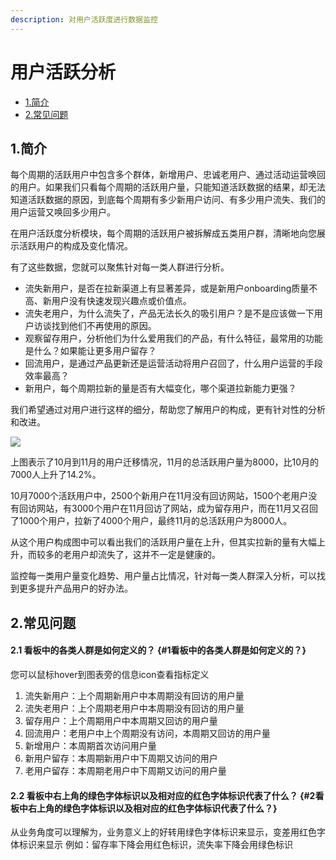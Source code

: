 ```yaml
---
description: 对用户活跃度进行数据监控
---
```


# 用户活跃分析

* [1.简介](user-engagement-analysis.md#1-jian-jie)
* [2.常见问题](user-engagement-analysis.md#2-chang-jian-wen-ti)

## 1.简介

每个周期的活跃用户中包含多个群体，新增用户、忠诚老用户、通过活动运营唤回的用户。如果我们只看每个周期的活跃用户量，只能知道活跃数据的结果，却无法知道活跃数据的原因，到底每个周期有多少新用户访问、有多少用户流失、我们的用户运营又唤回多少用户。

在用户活跃度分析模块，每个周期的活跃用户被拆解成五类用户群，清晰地向您展示活跃用户的构成及变化情况。

有了这些数据，您就可以聚焦针对每一类人群进行分析。

* 流失新用户，是否在拉新渠道上有显著差异，或是新用户onboarding质量不高、新用户没有快速发现兴趣点或价值点。
* 流失老用户，为什么流失了，产品无法长久的吸引用户？是不是应该做一下用户访谈找到他们不再使用的原因。
* 观察留存用户，分析他们为什么爱用我们的产品，有什么特征，最常用的功能是什么？如果能让更多用户留存？
* 回流用户，是通过产品更新还是运营活动将用户召回了，什么用户运营的手段效率最高？
* 新用户，每个周期拉新的量是否有大幅变化，哪个渠道拉新能力更强？

我们希望通过对用户进行这样的细分，帮助您了解用户的构成，更有针对性的分析和改进。

![](https://docs.growingio.com/.gitbook/assets/engagement-1.png)

上图表示了10月到11月的用户迁移情况，11月的总活跃用户量为8000，比10月的7000人上升了14.2%。

10月7000个活跃用户中，2500个新用户在11月没有回访网站，1500个老用户没有回访网站，有3000个用户在11月回访了网站，成为留存用户，而在11月又召回了1000个用户，拉新了4000个用户，最终11月的总活跃用户为8000人。

从这个用户构成图中可以看出我们的活跃用户量在上升，但其实拉新的量有大幅上升，而较多的老用户却流失了，这并不一定是健康的。

监控每一类用户量变化趋势、用户量占比情况，针对每一类人群深入分析，可以找到更多提升产品用户的好办法。

## 2.常见问题

#### 2.1 看板中的各类人群是如何定义的？ {#1看板中的各类人群是如何定义的？}

您可以鼠标hover到图表旁的信息icon查看指标定义

1. 流失新用户：上个周期新用户中本周期没有回访的用户量
2. 流失老用户：上个周期老用户中本周期没有回访的用户量
3. 留存用户：上个周期用户中本周期又回访的用户量
4. 回流用户：老用户中上个周期没有访问，本周期又回访的用户量
5. 新增用户：本周期首次访问用户量
6. 新用户留存：本周期新用户中下周期又访问的用户
7. 老用户留存：本周期老用户中下周期又访问的用户量

#### 2.2 看板中右上角的绿色字体标识以及相对应的红色字体标识代表了什么？ {#2看板中右上角的绿色字体标识以及相对应的红色字体标识代表了什么？}

从业务角度可以理解为，业务意义上的好转用绿色字体标识来显示，变差用红色字体标识来显示 例如：留存率下降会用红色标识，流失率下降会用绿色标识

